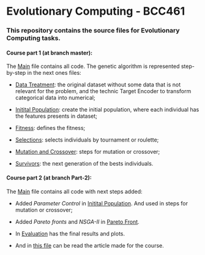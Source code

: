 <h1> Evolutionary Computing - BCC461 </h1>
<h3> This repository contains the source files for Evolutionary Computing tasks.</h3>

<h4>Course part 1 (at branch master):</h4>
The <a href="https://github.com/lrssv/ComputacaoEvolutiva/blob/master/Data_treatment.ipynb">Main</a> file contains all code. The genetic algorithm is represented step-by-step in the next ones files:

* <a href="https://github.com/lrssv/ComputacaoEvolutiva/blob/master/Data_treatment.ipynb">Data Treatment</a>: the original dataset without some data that is not relevant for the problem, and the technic Target Encoder to transform categorical data into numerical;

* <a href="https://github.com/lrssv/ComputacaoEvolutiva/blob/master/Initial_population.ipynb">Initital Population</a>: create the initial population, where each individual has the features presents in dataset;

* <a href="https://github.com/lrssv/ComputacaoEvolutiva/blob/master/Fitness.ipynb">Fitness</a>: defines the fitness;

* <a href="https://github.com/lrssv/ComputacaoEvolutiva/blob/master/Pop_Management.ipynb">Selections</a>: selects individuals by tournament or roulette;

* <a href="https://github.com/lrssv/ComputacaoEvolutiva/blob/master/MutationandCrossover.ipynb">Mutation and Crossover</a>: steps for mutation or crossover;

* <a href="https://github.com/lrssv/ComputacaoEvolutiva/blob/master/Survivors.ipynb">Survivors</a>: the next generation of the bests individuals.

<h4>Course part 2 (at branch Part-2):</h4>

The <a href="https://github.com/lrssv/ComputacaoEvolutiva/tree/Part-2">Main</a> file contains all code with next steps added:

* Added _Parameter Control_ in <a href="https://github.com/lrssv/ComputacaoEvolutiva/blob/Part-2/Initial_population.ipynb">Initital Population</a>. And used in steps for mutation or crossover;

* Added _Pareto fronts_ and _NSGA-II_ in <a href="https://github.com/lrssv/ComputacaoEvolutiva/blob/Part-2/Pareto_front.ipynb">Pareto Front</a>. 

* In <a href="https://github.com/lrssv/ComputacaoEvolutiva/blob/Part-2/Pareto_front.ipynb">Evaluation</a> has the final results and plots. 

* And in <a href="https://github.com/lrssv/ComputacaoEvolutiva/blob/master/ComputacaoEvolutivav%20-%20Artigo.pdf">this file</a> can be read the article made for the course.

